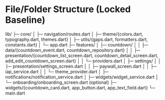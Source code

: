 <!-- countdown_app/docs/FILE_STRUCTURE.md -->
# File/Folder Structure (Locked Baseline)

lib/
├─ core/
│ ├─ navigation/routes.dart
│ ├─ theme/{colors.dart, typography.dart, themes.dart}
│ ├─ utils/{gaps.dart, formatters.dart, constants.dart}
│ └─ app.dart
├─ features/
│ ├─ countdown/
│ │ ├─ data/{countdown_event.dart, countdown_repository.dart}
│ │ ├─ presentation/{countdown_list_screen.dart, countdown_detail_screen.dart, add_edit_countdown_screen.dart}
│ │ └─ providers.dart
│ ├─ settings/
│ │ ├─ presentation/settings_screen.dart
│ │ ├─ paywall_screen.dart
│ │ ├─ iap_service.dart
│ │ └─ theme_provider.dart
│ ├─ notifications/notification_service.dart
│ ├─ widgets/widget_service.dart
│ └─ onboarding/onboarding_screen.dart (optional)
├─ widgets/{countdown_card.dart, app_button.dart, app_text_field.dart}
└─ main.dart